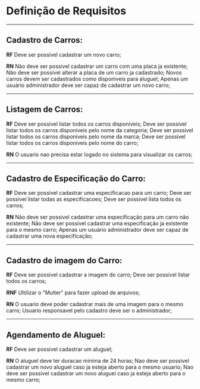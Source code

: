 # Definição de Requisitos

---

## Cadastro de Carros:

**RF**
Deve ser possivel cadastrar um novo carro;

**RN**
Não deve ser possivel cadastrar um carro com uma placa ja existente;
Não deve ser possivel alterar a placa de um carro ja cadastrado;
Novos carros devem ser cadastrados como disponiveis para aluguel;
Apenas um usuário administrador deve ser capaz de cadastrar um novo carro;

---

## Listagem de Carros:

**RF**
Deve ser possivel listar todos os carros disponiveis;
Deve ser possivel listar todos os carros disponiveis pelo nome da categoria;
Deve ser possivel listar todos os carros disponiveis pelo nome da marca;
Deve ser possivel listar todos os carros disponiveis pelo nome do carro;

**RN**
O usuario nao precisa estar logado no sistema para visualizar os carros;

---

## Cadastro de Especificação do Carro:

**RF**
Deve ser possivel cadastrar uma especificacao para um carro;
Deve ser possivel listar todas as especificacoes;
Deve ser possivel lista todos os carros;

**RN**
Não deve ser possivel cadastrar uma especificação para um carro não existente;
Não deve ser possivel cadastrar uma especificação ja existente para o mesmo carro;
Apenas um usuário administrador deve ser capaz de cadastrar uma nova especificação;

---

## Cadastro de imagem do Carro:

**RF**
Deve ser possivel cadastrar a imagem do carro;
Deve ser possivel listar todos os carros;

**RNF**
Ultilizar o "Multer" para fazer upload de arquivos;

**RN**
O usuario deve poder cadastrar mais de uma imagem para o mesmo carro;
Usuario responsavel pelo cadastro deve ser o administrador;

---

## Agendamento de Aluguel:

**RF**
Deve ser possivel cadastrar um aluguel;

**RN**
O aluguel deve ter duracao minima de 24 horas;
Nao deve ser possivel cadastrar um novo aluguel caso ja esteja aberto para o mesmo usuario;
Nao deve ser possivel cadastrar um novo aluguel caso ja esteja aberto para o mesmo carro;